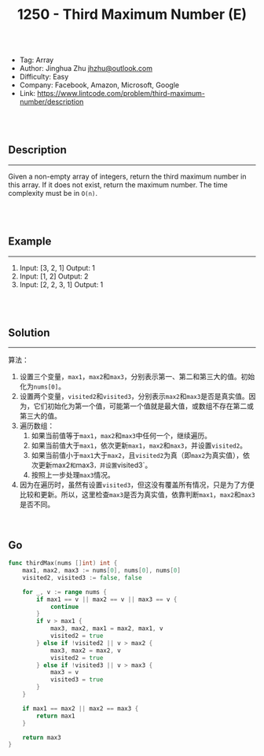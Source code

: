 # <center>1250 - Third Maximum Number (E)</center> 



<br></br>

* Tag: Array
* Author: Jinghua Zhu <jhzhu@outlook.com>
* Difficulty: Easy
* Company: Facebook, Amazon, Microsoft, Google
* Link: https://www.lintcode.com/problem/third-maximum-number/description

<br></br>



## Description
----
Given a non-empty array of integers, return the third maximum number in this array. If it does not exist, return the maximum number. The time complexity must be in `O(n)`.

<br></br>



## Example
----
1. Input: [3, 2, 1] Output: 1
2. Input: [1, 2] Output: 2
3. Input: [2, 2, 3, 1] Output: 1

<br></br>



## Solution
----
算法：
1. 设置三个变量，`max1`，`max2`和`max3`，分别表示第一、第二和第三大的值。初始化为`nums[0]`。
2. 设置两个变量，`visited2`和`visited3`，分别表示`max2`和`max3`是否是真实值。因为，它们初始化为第一个值，可能第一个值就是最大值，或数组不存在第二或第三大的值。
3. 遍历数组：
	1. 如果当前值等于`max1`，`max2`和`max3`中任何一个，继续遍历。
    2. 如果当前值大于`max1`，依次更新`max1`，`max2`和`max3`，并设置`visited2`。
    3. 如果当前值小于`max1`大于`max2`，且`visited2`为真（即`max2`为真实值），依次更新max2`和`max3`，并设置`visited3`。
    4. 按照上一步处理`max3`情况。
4. 因为在遍历时，虽然有设置`visited3`，但这没有覆盖所有情况，只是为了方便比较和更新。所以，这里检查`max3`是否为真实值，依靠判断`max1`，`max2`和`max3`是否不同。

<br>


## Go
```go
func thirdMax(nums []int) int {
    max1, max2, max3 := nums[0], nums[0], nums[0]
    visited2, visited3 := false, false

	for _, v := range nums {
		if max1 == v || max2 == v || max3 == v {
			continue
		}
		if v > max1 {
			max3, max2, max1 = max2, max1, v
			visited2 = true
		} else if !visited2 || v > max2 {
			max3, max2 = max2, v
			visited2 = true
		} else if !visited3 || v > max3 {
		    max3 = v
		    visited3 = true
		}
	}

	if max1 == max2 || max2 == max3 {
	    return max1
	}

	return max3
}
```

<br>
